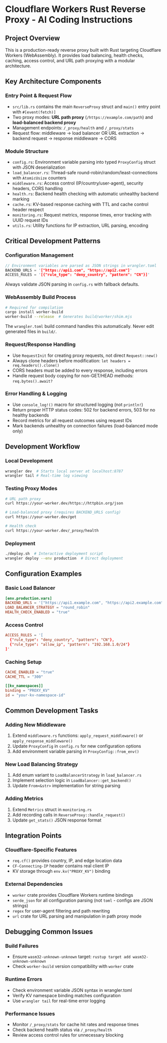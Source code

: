 # Cloudflare Workers Rust Reverse Proxy - AI Coding Instructions

## Project Overview
This is a production-ready reverse proxy built with Rust targeting Cloudflare Workers (WebAssembly). It provides load balancing, health checks, caching, access control, and URL path proxying with a modular architecture.

## Key Architecture Components

### Entry Point & Request Flow
- `src/lib.rs` contains the main `ReverseProxy` struct and `main()` entry point with `#[event(fetch)]`
- Two proxy modes: **URL path proxy** (`/https://example.com/path`) and **load-balanced backend proxy**
- Management endpoints: `/_proxy/health` and `/_proxy/stats`
- Request flow: middleware → load balancer OR URL extraction → backend request → response middleware → CORS

### Module Structure
- `config.rs`: Environment variable parsing into typed `ProxyConfig` struct with JSON deserialization
- `load_balancer.rs`: Thread-safe round-robin/random/least-connections with `AtomicUsize` counters
- `middleware.rs`: Access control (IP/country/user-agent), security headers, CORS handling
- `health.rs`: Backend health checking with automatic unhealthy backend marking
- `cache.rs`: KV-based response caching with TTL and cache control header respect
- `monitoring.rs`: Request metrics, response times, error tracking with UUID request IDs
- `utils.rs`: Utility functions for IP extraction, URL parsing, encoding

## Critical Development Patterns

### Configuration Management
```rust
// Environment variables are parsed as JSON strings in wrangler.toml
BACKEND_URLS = '["https://api1.com", "https://api2.com"]'
ACCESS_RULES = '[{"rule_type": "deny_country", "pattern": "CN"}]'
```
Always validate JSON parsing in `config.rs` with fallback defaults.

### WebAssembly Build Process
```bash
# Required for compilation
cargo install worker-build
worker-build --release  # Generates build/worker/shim.mjs
```
The `wrangler.toml` build command handles this automatically. Never edit generated files in `build/`.

### Request/Response Handling
- Use `RequestInit` for creating proxy requests, not direct `Request::new()`
- Always clone headers before modification: `let headers = req.headers().clone()`
- CORS headers must be added to every response, including errors
- Handle request body copying for non-GET/HEAD methods: `req.bytes().await?`

### Error Handling & Logging
- Use `console_log!()` macro for structured logging (not `println!`)
- Return proper HTTP status codes: 502 for backend errors, 503 for no healthy backends
- Record metrics for all request outcomes using request IDs
- Mark backends unhealthy on connection failures (load-balanced mode only)

## Development Workflow

### Local Development
```bash
wrangler dev  # Starts local server at localhost:8787
wrangler tail # Real-time log viewing
```

### Testing Proxy Modes
```bash
# URL path proxy
curl https://your-worker.dev/https://httpbin.org/json

# Load-balanced proxy (requires BACKEND_URLS config)
curl https://your-worker.dev/get

# Health check
curl https://your-worker.dev/_proxy/health
```

### Deployment
```bash
./deploy.sh  # Interactive deployment script
wrangler deploy --env production  # Direct deployment
```

## Configuration Examples

### Basic Load Balancer
```toml
[env.production.vars]
BACKEND_URLS = '["https://api1.example.com", "https://api2.example.com"]'
LOAD_BALANCER_STRATEGY = "round_robin"
HEALTH_CHECK_ENABLED = "true"
```

### Access Control
```toml
ACCESS_RULES = '[
  {"rule_type": "deny_country", "pattern": "CN"},
  {"rule_type": "allow_ip", "pattern": "192.168.1.0/24"}
]'
```

### Caching Setup
```toml
CACHE_ENABLED = "true"
CACHE_TTL = "300"

[[kv_namespaces]]
binding = "PROXY_KV"
id = "your-kv-namespace-id"
```

## Common Development Tasks

### Adding New Middleware
1. Extend `middleware.rs` functions: `apply_request_middleware()` or `apply_response_middleware()`
2. Update `ProxyConfig` in `config.rs` for new configuration options
3. Add environment variable parsing in `ProxyConfig::from_env()`

### New Load Balancing Strategy
1. Add enum variant to `LoadBalancerStrategy` in `load_balancer.rs`
2. Implement selection logic in `LoadBalancer::get_backend()`
3. Update `From<&str>` implementation for string parsing

### Adding Metrics
1. Extend `Metrics` struct in `monitoring.rs`
2. Add recording calls in `ReverseProxy::handle_request()`
3. Update `get_stats()` JSON response format

## Integration Points

### Cloudflare-Specific Features
- `req.cf()` provides country, IP, and edge location data
- `CF-Connecting-IP` header contains real client IP
- KV storage through `env.kv("PROXY_KV")` binding

### External Dependencies
- `worker` crate provides Cloudflare Workers runtime bindings
- `serde_json` for all configuration parsing (not `toml` - configs are JSON strings)
- `regex` for user-agent filtering and path rewriting
- `url` crate for URL parsing and manipulation in path proxy mode

## Debugging Common Issues

### Build Failures
- Ensure `wasm32-unknown-unknown` target: `rustup target add wasm32-unknown-unknown`
- Check `worker-build` version compatibility with `worker` crate

### Runtime Errors
- Check environment variable JSON syntax in wrangler.toml
- Verify KV namespace binding matches configuration
- Use `wrangler tail` for real-time error logging

### Performance Issues
- Monitor `/_proxy/stats` for cache hit rates and response times
- Check backend health status via `/_proxy/health`
- Review access control rules for unnecessary blocking
